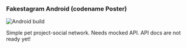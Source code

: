 ### Fakestagram Android (codename Poster)

![Android build](https://github.com/bpavuk/poster-android/actions/workflows/android.yml/badge.svg?branch=main)

Simple pet project-social network. Needs mocked API. API docs are not ready yet!
